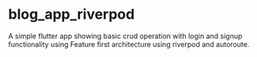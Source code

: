 # blog_app_riverpod

A simple flutter app showing basic crud operation with login and signup functionality using Feature first architecture using riverpod and autoroute.


